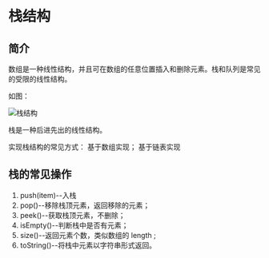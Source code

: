 # 栈结构

## 简介

数组是一种线性结构，并且可在数组的任意位置插入和删除元素。栈和队列是常见的受限的线性结构。

如图：

![栈结构](https://gitee.com/jackzhoumine/jack-picture/raw/master/data-structure/stack.png)

栈是一种后进先出的线性结构。

实现栈结构的常见方式：
基于数组实现；
基于链表实现

## 栈的常见操作

1. push(item)--入栈
2. pop()--移除栈顶元素，返回移除的元素；
3. peek()--获取栈顶元素，不删除；
4. isEmpty()--判断栈中是否有元素；
5. size()--返回元素个数，类似数组的 length ;
6. toString()--将栈中元素以字符串形式返回。
